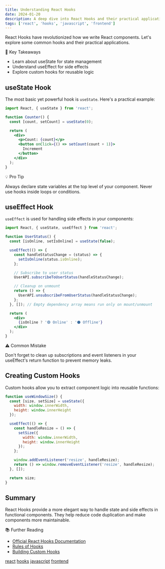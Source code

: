 ```yaml
---
title: Understanding React Hooks
date: 2024-01-20
description: A deep dive into React Hooks and their practical applications
tags: ['react', 'hooks', 'javascript', 'frontend']
---
```


React Hooks have revolutionized how we write React components. Let's explore some common hooks and their practical applications.

<div class="callout">
<div class="callout-title">🎯 Key Takeaways</div>
<ul>
  <li>Learn about useState for state management</li>
  <li>Understand useEffect for side effects</li>
  <li>Explore custom hooks for reusable logic</li>
</ul>
</div>

## useState Hook

The most basic yet powerful hook is `useState`. Here's a practical example:

```jsx
import React, { useState } from 'react';

function Counter() {
  const [count, setCount] = useState(0);

  return (
    <div>
      <p>Count: {count}</p>
      <button onClick={() => setCount(count + 1)}>
        Increment
      </button>
    </div>
  );
}
```

<div class="callout">
<div class="callout-title">💡 Pro Tip</div>
<p>Always declare state variables at the top level of your component. Never use hooks inside loops or conditions.</p>
</div>

## useEffect Hook

`useEffect` is used for handling side effects in your components:

```jsx
import React, { useState, useEffect } from 'react';

function UserStatus() {
  const [isOnline, setIsOnline] = useState(false);

  useEffect(() => {
    const handleStatusChange = (status) => {
      setIsOnline(status.isOnline);
    };

    // Subscribe to user status
    UserAPI.subscribeToUserStatus(handleStatusChange);

    // Cleanup on unmount
    return () => {
      UserAPI.unsubscribeFromUserStatus(handleStatusChange);
    };
  }, []); // Empty dependency array means run only on mount/unmount

  return (
    <div>
      {isOnline ? '🟢 Online' : '⚫️ Offline'}
    </div>
  );
}
```

<div class="callout">
<div class="callout-title">⚠️ Common Mistake</div>
<p>Don't forget to clean up subscriptions and event listeners in your useEffect's return function to prevent memory leaks.</p>
</div>

## Creating Custom Hooks

Custom hooks allow you to extract component logic into reusable functions:

```jsx
function useWindowSize() {
  const [size, setSize] = useState({
    width: window.innerWidth,
    height: window.innerHeight
  });

  useEffect(() => {
    const handleResize = () => {
      setSize({
        width: window.innerWidth,
        height: window.innerHeight
      });
    };

    window.addEventListener('resize', handleResize);
    return () => window.removeEventListener('resize', handleResize);
  }, []);

  return size;
}
```

## Summary

React Hooks provide a more elegant way to handle state and side effects in functional components. They help reduce code duplication and make components more maintainable.

<div class="callout">
<div class="callout-title">📚 Further Reading</div>
<ul>
  <li><a href="https://reactjs.org/docs/hooks-intro.html">Official React Hooks Documentation</a></li>
  <li><a href="https://reactjs.org/docs/hooks-rules.html">Rules of Hooks</a></li>
  <li><a href="https://reactjs.org/docs/hooks-custom.html">Building Custom Hooks</a></li>
</ul>
</div>

<div class="blog-tags">
  <a href="#" class="blog-tag">react</a>
  <a href="#" class="blog-tag">hooks</a>
  <a href="#" class="blog-tag">javascript</a>
  <a href="#" class="blog-tag">frontend</a>
</div>
